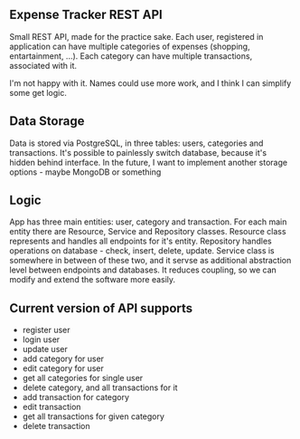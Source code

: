 ## Expense Tracker REST API

Small REST API, made for the practice sake. Each user, registered in application can have multiple categories of expenses (shopping, entartainment, ...). Each category can have multiple transactions, associated with it.

I'm not happy with it. Names could use more work, and I think I can simplify some get logic.

## Data Storage

Data is stored via PostgreSQL, in three tables: users, categories and transactions. It's possible to painlessly switch database, because it's hidden behind interface.
In the future, I want to implement another storage options - maybe MongoDB or something

## Logic

App has three main entities: user, category and transaction. For each main entity there are Resource, Service and Repository classes. 
Resource class represents and handles all endpoints for it's entity. Repository handles operations on database - check, insert, delete, update. Service class is somewhere in between of these two, and it servse as additional abstraction level between endpoints and databases. It reduces coupling, so we can modify and extend the software more easily.

## Current  version of API supports
 
* register user
* login user
* update user
* add category for user
* edit category for user
* get all categories for single user  
* delete category, and all transactions for it
* add transaction for category
* edit transaction
* get all transactions for given category
* delete transaction

